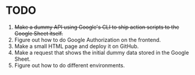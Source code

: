 # TODO

1. ~~Make a dummy API using Google's CLI to ship action scripts to the Google Sheet itself.~~
2. Figure out how to do Google Authorization on the frontend.
3. Make a small HTML page and deploy it on GitHub.
4. Make a request that shows the initial dummy data stored in the Google Sheet.
5. Figure out how to do different environments.
